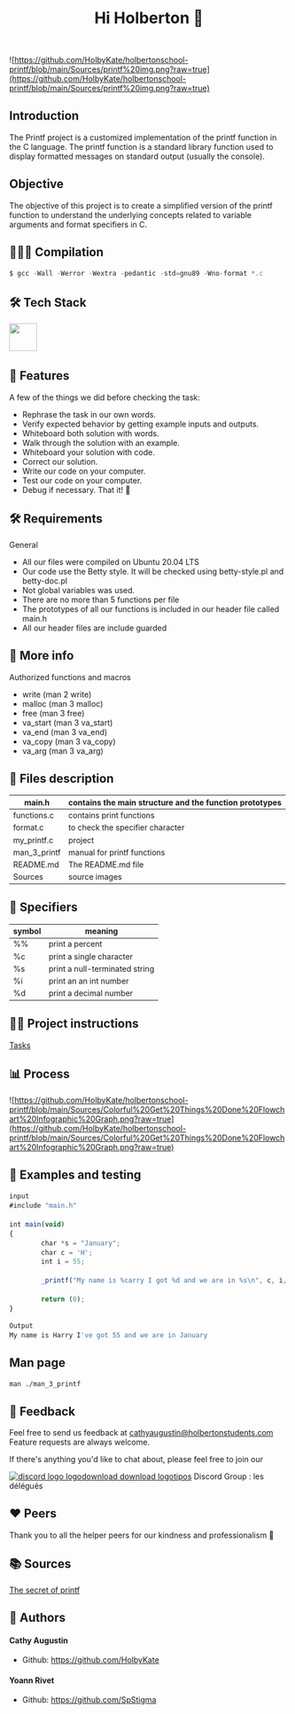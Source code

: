 <h1 align="center"> Hi Holberton 👋 </h1> <br>
<p align="center">

  
![https://github.com/HolbyKate/holbertonschool-printf/blob/main/Sources/printf%20img.png?raw=true](https://github.com/HolbyKate/holbertonschool-printf/blob/main/Sources/printf%20img.png?raw=true)
           


## Introduction

The Printf project is a customized implementation of the printf function in the C language. The printf function is a standard library function used to display formatted messages on standard output (usually the console).

## Objective

The objective of this project is to create a simplified version of the printf function to understand the underlying concepts related to variable arguments and format specifiers in C.

        
## 🧑🏻‍💻 Compilation
```js
$ gcc -Wall -Werror -Wextra -pedantic -std=gnu89 -Wno-format *.c
```
       
## 🛠️ Tech Stack

<img width="50px" height="50px" src="https://upload.wikimedia.org/wikipedia/commons/1/19/C_Logo.png">
        
        
## 🧐 Features   

A few of the things we did before checking the task:

- Rephrase  the task in our own words.
- Verify expected behavior by getting example inputs and outputs.
- Whiteboard both solution with words.
- Walk through the solution with an example.
- Whiteboard your solution with code.
- Correct our solution.
- Write our code on your computer.
- Test our code on your computer.
- Debug if necessary.
That it! 👏


## 🛠️ Requirements

General

- All our files were compiled on Ubuntu 20.04 LTS
- Our code use the Betty style. It will be checked using betty-style.pl and betty-doc.pl
- Not global variables was used.
- There are no more than 5 functions per file
- The prototypes of all our functions is included in our header file called main.h
- All our header files are include guarded
            

## 💾 More info

Authorized functions and macros

- write (man 2 write)
- malloc (man 3 malloc)
- free (man 3 free)
- va_start (man 3 va_start)
- va_end (man 3 va_end)
- va_copy (man 3 va_copy)
- va_arg (man 3 va_arg)

## 📂 Files description

| main.h | contains the main structure and the function prototypes | 
| -------- | -------- | 
| functions.c    | contains print functions   | 
| format.c   | to check the specifier character   | 
| my_printf.c   | project    | 
|man_3_printf | manual for printf functions
| README.md | The README.md file
| Sources | source images

## 💾 Specifiers

| symbol| meaning|
| -------- | -------- | 
| %%   | print a percent   | 
| %c   | print a single character   | 
| %s  | print a null-terminated string  | 
|%i | print an an int number
| %d | print a decimal number

## 🤷‍♂️ Project instructions

[Tasks](https://intranet.hbtn.io/projects/2167)


## 📊 Process



![https://github.com/HolbyKate/holbertonschool-printf/blob/main/Sources/Colorful%20Get%20Things%20Done%20Flowchart%20Infographic%20Graph.png?raw=true](https://github.com/HolbyKate/holbertonschool-printf/blob/main/Sources/Colorful%20Get%20Things%20Done%20Flowchart%20Infographic%20Graph.png?raw=true)    
                
   
## 📌	Examples and testing
```js 
input
#include "main.h"

int main(void)
{
        char *s = "January";
        char c = 'H';
        int i = 55;

        _printf("My name is %carry I got %d and we are in %s\n", c, i, s);

        return (0);
}
```
```js
Output
My name is Harry I've got 55 and we are in January
```

## Man page

```
man ./man_3_printf
```

## 📝	Feedback

Feel free to send us feedback at cathyaugustin@holbertonstudents.com 
Feature requests are always welcome.

If there's anything you'd like to chat about, please feel free to join our 

<a href="https://www.freepnglogos.com/pics/discord-logo-png" title="Image from freepnglogos.com"><img src="https://www.freepnglogos.com/uploads/discord-logo-png/discord-logo-logodownload-download-logotipos-1.png" width="100" alt="discord logo logodownload download logotipos" /></a>
Discord Group : les délégués


## ❤️ Peers 

Thank you to all the helper peers for our kindness and professionalism 🙏 

 ## 📚	Sources     
        
[The secret of printf](https://s3.eu-west-3.amazonaws.com/hbtn.intranet/uploads/misc/2022/11/d38f88e96a617135804dca9f9c49632751e06aa7.pdf?X-Amz-Algorithm=AWS4-HMAC-SHA256&X-Amz-Credential=AKIA4MYA5JM5DUTZGMZG%2F20230727%2Feu-west-3%2Fs3%2Faws4_request&X-Amz-Date=20230727T082612Z&X-Amz-Expires=86400&X-Amz-SignedHeaders=host&X-Amz-Signature=a5cc030d481639c2655e58558831677907ee840c727ba9f3d44d5b14e6b6c5fb)

## 🙇 Authors
#### Cathy Augustin
- Github: https://github.com/HolbyKate
#### Yoann Rivet
- Github: https://github.com/SpStigma
